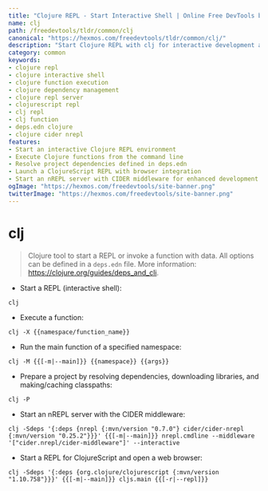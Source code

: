 ```yaml
---
title: "Clojure REPL - Start Interactive Shell | Online Free DevTools by Hexmos"
name: clj
path: /freedevtools/tldr/common/clj
canonical: "https://hexmos.com/freedevtools/tldr/common/clj/"
description: "Start Clojure REPL with clj for interactive development and function execution. Resolve dependencies and manage ClojureScript projects easily. Free online tool, no registration required."
category: common
keywords:
- clojure repl
- clojure interactive shell
- clojure function execution
- clojure dependency management
- clojure repl server
- clojurescript repl
- clj repl
- clj function
- deps.edn clojure
- clojure cider nrepl
features:
- Start an interactive Clojure REPL environment
- Execute Clojure functions from the command line
- Resolve project dependencies defined in deps.edn
- Launch a ClojureScript REPL with browser integration
- Start an nREPL server with CIDER middleware for enhanced development
ogImage: "https://hexmos.com/freedevtools/site-banner.png"
twitterImage: "https://hexmos.com/freedevtools/site-banner.png"
---
```


# clj

> Clojure tool to start a REPL or invoke a function with data.
> All options can be defined in a `deps.edn` file.
> More information: <https://clojure.org/guides/deps_and_cli>.

- Start a REPL (interactive shell):

`clj`

- Execute a function:

`clj -X {{namespace/function_name}}`

- Run the main function of a specified namespace:

`clj -M {{[-m|--main]}} {{namespace}} {{args}}`

- Prepare a project by resolving dependencies, downloading libraries, and making/caching classpaths:

`clj -P`

- Start an nREPL server with the CIDER middleware:

`clj -Sdeps '{:deps {nrepl {:mvn/version "0.7.0"} cider/cider-nrepl {:mvn/version "0.25.2"}}}' {{[-m|--main]}} nrepl.cmdline --middleware '["cider.nrepl/cider-middleware"]' --interactive`

- Start a REPL for ClojureScript and open a web browser:

`clj -Sdeps '{:deps {org.clojure/clojurescript {:mvn/version "1.10.758"}}}' {{[-m|--main]}} cljs.main {{[-r|--repl]}}`
